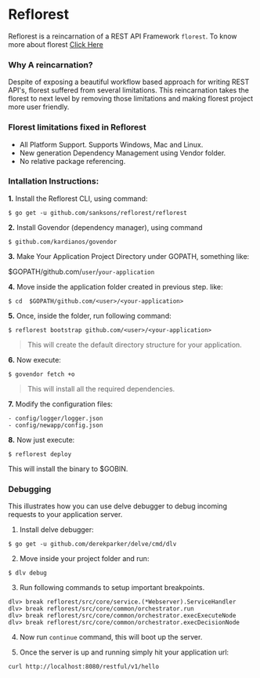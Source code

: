 # Reflorest

Reflorest is a reincarnation of a REST API Framework `florest`. To know more about florest 
[Click Here](https://github.com/jabong/florest-core)

### Why A reincarnation?

Despite of exposing a beautiful workflow based approach for writing REST API's, florest suffered from several limitations. This reincarnation takes the florest to next level by removing those limitations and making florest project
more user friendly. 

### Florest limitations fixed in Reflorest
- All Platform Support. Supports Windows, Mac and Linux.
- New generation Dependency Management using Vendor folder.
- No relative package referencing.

### Intallation Instructions:

**1.** Install the Reflorest CLI, using command:
```
$ go get -u github.com/sanksons/reflorest/reflorest
```
**2.** Install Govendor (dependency manager), using command
```
$ github.com/kardianos/govendor
```
**3.** Make Your Application Project Directory under GOPATH, something like:

 $GOPATH/github.com/```user```/```your-application```

**4.** Move inside the application folder created in previous step. like:
```
$ cd  $GOPATH/github.com/<user>/<your-application>
```
**5.** Once, inside the folder, run following command:
```
$ reflorest bootstrap github.com/<user>/<your-application>
```
>This will create the default directory structure for your application.

**6.** Now execute:
```
$ govendor fetch +o
```
> This will install all the required dependencies.

**7.** Modify the configuration files:
```
- config/logger/logger.json
- config/newapp/config.json
```

**8.** Now just execute:
```
$ reflorest deploy
```
This will install the binary to $GOBIN. 

### Debugging

This illustrates how you can use delve debugger to debug incoming requests to your application server.

1. Install delve debugger:
```
$ go get -u github.com/derekparker/delve/cmd/dlv
```
2. Move inside your project folder and run:
```
$ dlv debug
```
3. Run following commands to setup important breakpoints. 
```
dlv> break reflorest/src/core/service.(*Webserver).ServiceHandler
dlv> break reflorest/src/core/common/orchestrator.run
dlv> break reflorest/src/core/common/orchestrator.execExecuteNode
dlv> break reflorest/src/core/common/orchestrator.execDecisionNode
```
4. Now run ```continue``` command, this will boot up the server.

5. Once the server is up and running simply hit your application url:
```
curl http://localhost:8080/restful/v1/hello
``` 



